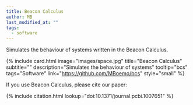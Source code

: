 ```yaml
---
title: Beacon Calculus
author: MB
last_modified_at: ""
tags:
  - software
---
```

<!-- excerpt start -->

Simulates the behaviour of systems written in the Beacon Calculus.
<!-- excerpt end -->

{%
  include card.html
  image="images/space.jpg"
  title="Beacon Calculus"
  subtitle=""
  description="Simulates the behaviour of systems"
  tooltip="bcs"
  tags="Software"
  link="https://github.com/MBoemo/bcs"
  style="small"
%}

If you use Beacon Calculus, please cite our paper:

{%
  include citation.html
  lookup="doi:10.1371/journal.pcbi.1007651"
%}

